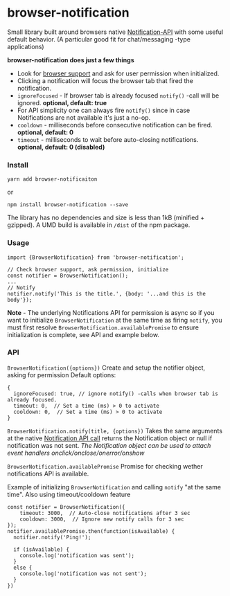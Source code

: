 # browser-notification

Small library built around browsers native [Notification-API](https://developer.mozilla.org/en-US/docs/Web/API/Notification) with some useful default behavior.
(A particular good fit for chat/messaging -type applications)

**browser-notification does just a few things**
- Look for [browser support](http://caniuse.com/#feat=notifications) and ask for user permission when initialized.
- Clicking a notification will focus the browser tab that fired the notification.
- `ignoreFocused` - If browser tab is already focused `notify()` -call will be ignored. **optional, default: true**
- For API simplicity one can always fire `notify()` since in case Notifications are not available it's just a no-op.
- `cooldown` - milliseconds before consecutive notification can be fired. **optional, default: 0**
- `timeout` - milliseconds to wait before auto-closing notifications. **optional, default: 0 (disabled)**

### Install
```
yarn add browser-notificaiton
```
or
```
npm install browser-notification --save
```
The library has no dependencies and size is less than 1kB (minified + gzipped).
A UMD build is available in `/dist` of the npm package.

### Usage

```
import {BrowserNotification} from 'browser-notification';

// Check browser support, ask permission, initialize
const notifier = BrowserNotification();
...
// Notify
notifier.notify('This is the title.', {body: '...and this is the body'});
```

**Note** - The underlying Notifications API for permission is async so if you want to initialize `BrowserNotification` at the same time as firing `notify`, you must first resolve `BrowserNotification.availablePromise` to ensure initialization is complete, see API and example below.

### API
`BrowserNotification({options})`
Create and setup the notifier object, asking for permission
Default options:

```
{
  ignoreFocused: true, // ignore notify() -calls when browser tab is already focused.
  timeout: 0,  // Set a time (ms) > 0 to activate
  cooldown: 0,  // Set a time (ms) > 0 to activate
}
```

`BrowserNotification.notify(title, {options})`
Takes the same arguments at the native [Notification API call](https://developer.mozilla.org/en-US/docs/Web/API/Notification/Notification)
returns the Notification object or null if notification was not sent.
_The Notification object can be used to attach event handlers onclick/onclose/onerror/onshow_


`BrowserNotification.availablePromise`
Promise for checking wether notifications API is available.

Example of initializing `BrowserNotification` and calling `notify` "at the same time". Also using timeout/cooldown feature
```
const notifier = BrowserNotification({
    timeout: 3000,  // Auto-close notifications after 3 sec
    cooldown: 3000,  // Ignore new notify calls for 3 sec
});
notifier.availablePromise.then(function(isAvailable) {
  notifier.notify('Ping!');

  if (isAvailable) {
    console.log('notification was sent');
  }
  else {
    console.log('notification was not sent');
  }
})
```
